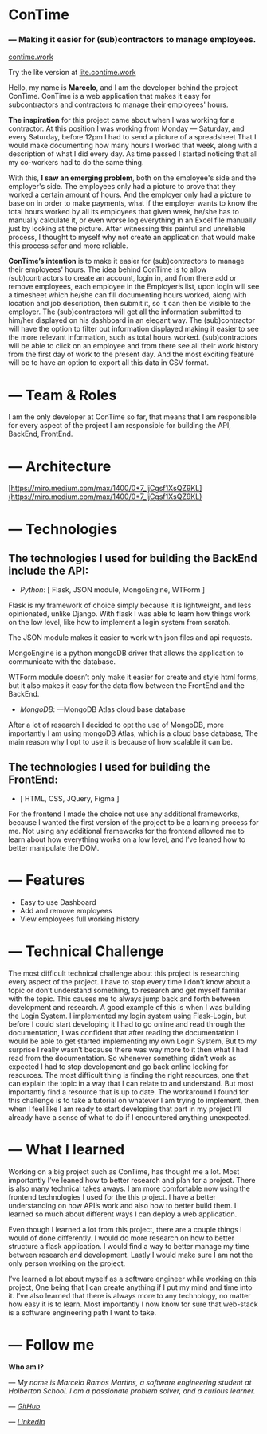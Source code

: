 # ConTime

### — Making it easier for (sub)contractors to manage employees.

[contime.work](https://www.contime.work/)

Try the lite version at [lite.contime.work](https://lite.contime.work/)

Hello, my name is **Marcelo**, and I am the developer behind the project ConTime. ConTime is a web application that makes it easy for subcontractors and contractors to manage their employees' hours.

**The inspiration** for this project came about when I was working for a contractor. At this position I was working from Monday — Saturday, and every Saturday, before 12pm I had to send a picture of a spreadsheet That I would make documenting how many hours I worked that week, along with a description of what I did every day. As time passed I started noticing that all my co-workers had to do the same thing.

With this, **I saw an emerging problem**, both on the employee's side and the employer's side. The employees only had a picture to prove that they worked a certain amount of hours. And the employer only had a picture to base on in order to make payments, what if the employer wants to know the total hours worked by all its employees that given week, he/she has to manually calculate it, or even worse log everything in an Excel file manually just by looking at the picture. After witnessing this painful and unreliable process, I thought to myself why not create an application that would make this process safer and more reliable.

**ConTime’s intention** is to make it easier for (sub)contractors to manage their employees' hours. The idea behind ConTime is to allow (sub)contractors to create an account, login in, and from there add or remove employees, each employee in the Employer’s list, upon login will see a timesheet which he/she can fill documenting hours worked, along with location and job description, then submit it, so it can then be visible to the employer. The (sub)contractors will get all the information submitted to him/her displayed on his dashboard in an elegant way. The (sub)contractor will have the option to filter out information displayed making it easier to see the more relevant information, such as total hours worked. (sub)contractors will be able to click on an employee and from there see all their work history from the first day of work to the present day. And the most exciting feature will be to have an option to export all this data in CSV format.

# **— Team & Roles**

I am the only developer at ConTime so far, that means that I am responsible for every aspect of the project I am responsible for building the API, BackEnd, FrontEnd.

# **— Architecture**

[https://miro.medium.com/max/1400/0*7_ljCgsf1XsQZ9KL](https://miro.medium.com/max/1400/0*7_ljCgsf1XsQZ9KL)

# **— Technologies**

## **The technologies I used for building the BackEnd include the API:**

- *Python*: [ Flask, JSON module, MongoEngine, WTForm ]

Flask is my framework of choice simply because it is lightweight, and less opinionated, unlike Django. With flask I was able to learn how things work on the low level, like how to implement a login system from scratch.

The JSON module makes it easier to work with json files and api requests.

MongoEngine is a python mongoDB driver that allows the application to communicate with the database.

WTForm module doesn’t only make it easier for create and style html forms, but it also makes it easy for the data flow between the FrontEnd and the BackEnd.

- *MongoDB*: —MongoDB Atlas cloud base database

After a lot of research I decided to opt the use of MongoDB, more importantly I am using mongoDB Atlas, which is a cloud base database, The main reason why I opt to use it is because of how scalable it can be.

## **The technologies I used for building the FrontEnd:**

- [ HTML, CSS, JQuery, Figma ]

For the frontend I made the choice not use any additional frameworks, because I wanted the first version of the project to be a learning process for me. Not using any additional frameworks for the frontend allowed me to learn about how everything works on a low level, and I’ve leaned how to better manipulate the DOM.

# **— Features**

- Easy to use Dashboard
- Add and remove employees
- View employees full working history

# **— Technical Challenge**

The most difficult technical challenge about this project is researching every aspect of the project. I have to stop every time I don’t know about a topic or don’t understand something, to research and get myself familiar with the topic. This causes me to always jump back and forth between development and research. A good example of this is when I was building the Login System. I implemented my login system using Flask-Login, but before I could start developing it I had to go online and read through the documentation, I was confident that after reading the documentation I would be able to get started implementing my own Login System, But to my surprise I really wasn’t because there was way more to it then what I had read from the documentation. So whenever something didn’t work as expected I had to stop development and go back online looking for resources. The most difficult thing is finding the right resources, one that can explain the topic in a way that I can relate to and understand. But most importantly find a resource that is up to date. The workaround I found for this challenge is to take a tutorial on whatever I am trying to implement, then when I feel like I am ready to start developing that part in my project I’ll already have a sense of what to do if I encountered anything unexpected.

# **— What I learned**

Working on a big project such as ConTime, has thought me a lot. Most importantly I’ve leaned how to better research and plan for a project. There is also many technical takes aways. I am more comfortable now using the frontend technologies I used for the this project. I have a better understanding on how API’s work and also how to better build them. I learned so much about different ways I can deploy a web application.

Even though I learned a lot from this project, there are a couple things I would of done differently. I would do more research on how to better structure a flask application. I would find a way to better manage my time between research and development. Lastly I would make sure I am not the only person working on the project.

I’ve learned a lot about myself as a software engineer while working on this project, One being that I can create anything if I put my mind and time into it. I’ve also learned that there is always more to any technology, no matter how easy it is to learn. Most importantly I now know for sure that web-stack is a software engineering path I want to take.

# **— Follow me**

**Who am I?**

*— My name is Marcelo Ramos Martins, a software engineering student at Holberton School. I am a passionate problem solver, and a curious learner.*

*— [GitHub](https://github.com/matxa)*

*— [LinkedIn](https://www.linkedin.com/in/marcelo-ramos-martins-537a231b6/)*
